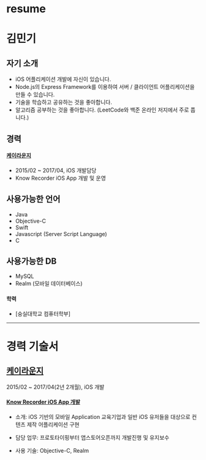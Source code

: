 # resume

김민기
====

## 자기 소개

- iOS 어플리케이션 개발에 자신이 있습니다.
- Node.js의 Express Framework를 이용하여 서버 / 클라이언트 어플리케이션을 만들 수 있습니다.
- 기술을 학습하고 공유하는 것을 좋아합니다.
- 알고리즘 공부하는 것을 좋아합니다. (LeetCode와 백준 온라인 저지에서 주로 풉니다.)

## 경력

#### [케이라운지](http://www.klounges.com/)

- 2015/02 ~ 2017/04, iOS 개발담당
- Know Recorder iOS App 개발 및 운영

## 사용가능한 언어

- Java
- Objective-C
- Swift
- Javascript (Server Script Language)
- C

## 사용가능한 DB
- MySQL
- Realm (모바일 데이터베이스)

#### 학력

- [숭실대학교 컴퓨터학부]

---

경력 기술서
========

## [케이라운지](http://www.klounges.com/)

 2015/02 ~ 2017/04(2년 2개월), iOS 개발

#### [Know Recorder iOS App 개발](http://www.klounges.com/ko/#section_knowrecorder)

- 소개: iOS 기반의 모바일 Application
교육기업과 일반 iOS 유저들을 대상으로 컨텐츠 제작 어플리케이션 구현

- 담당 업무: 프로토타이핑부터 앱스토어오픈까지 개발진행 및 유지보수 
- 사용 기술: Objective-C, Realm
